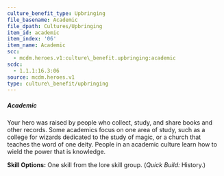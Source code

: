 ```yaml
---
culture_benefit_type: Upbringing
file_basename: Academic
file_dpath: Cultures/Upbringing
item_id: academic
item_index: '06'
item_name: Academic
scc:
  - mcdm.heroes.v1:culture\_benefit.upbringing:academic
scdc:
  - 1.1.1:16.3:06
source: mcdm.heroes.v1
type: culture\_benefit/upbringing
---
```


##### Academic

Your hero was raised by people who collect, study, and share books and other records. Some academics focus on one area of study, such as a college for wizards dedicated to the study of magic, or a church that teaches the word of one deity. People in an academic culture learn how to wield the power that is knowledge.

**Skill Options:** One skill from the lore skill group. (*Quick Build:* History.)
